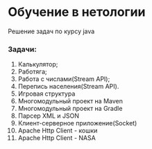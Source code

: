 # Обучение в нетологии

Решение задач по курсу java

### Задачи:
1. Калькулятор;
2. Работяга;
3. Работа с числами(Stream API);
4. Перепись населения(Stream API).
5. Игровая структура
6. Многомодульный проект на Maven
7. Многомодульный проект на Gradle
8. Парсер XML и JSON
9. Клиент-серверное приложение(Socket)
10. Apache Http Client - кошки
11. Apache Http Client - NASA